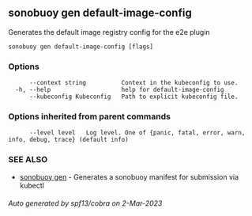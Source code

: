 ## sonobuoy gen default-image-config

Generates the default image registry config for the e2e plugin

```
sonobuoy gen default-image-config [flags]
```

### Options

```
      --context string          Context in the kubeconfig to use.
  -h, --help                    help for default-image-config
      --kubeconfig Kubeconfig   Path to explicit kubeconfig file.
```

### Options inherited from parent commands

```
      --level level   Log level. One of {panic, fatal, error, warn, info, debug, trace} (default info)
```

### SEE ALSO

* [sonobuoy gen](sonobuoy_gen.md)	 - Generates a sonobuoy manifest for submission via kubectl

###### Auto generated by spf13/cobra on 2-Mar-2023
